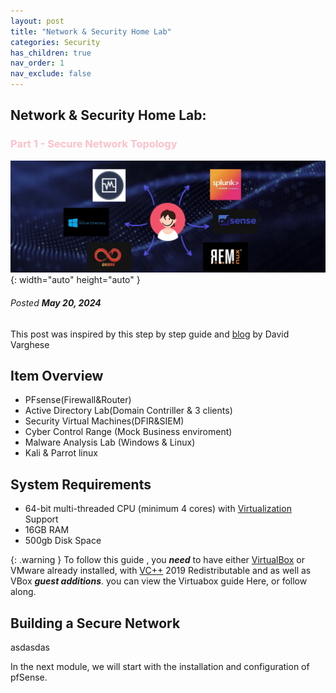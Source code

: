 ```yaml
---
layout: post
title: "Network & Security Home Lab"
categories: Security
has_children: true
nav_order: 1
nav_exclude: false
---
```



## Network & Security Home Lab: 

### <span style="color: pink; font-weight: bold;">Part 1 - Secure Network Topology</span>

![banner](/assets/banner.png){: width="auto" height="auto" }

###### Posted ***May 20, 2024***

This post was inspired by this step by step guide and [blog] by David Varghese

## Item Overview

- PFsense(Firewall&Router)
- Active Directory Lab(Domain Contriller & 3 clients)
- Security Virtual Machines(DFIR&SIEM)
- Cyber Control Range (Mock Business enviroment)
- Malware Analysis Lab (Windows & Linux)
- Kali & Parrot linux

## System Requirements
- 64-bit multi-threaded CPU (minimum 4 cores) with [Virtualization] Support
- 16GB RAM
- 500gb Disk Space


{: .warning }
To follow this guide , you ***need*** to have either [VirtualBox] or VMware already installed, with [VC++] 2019 Redistributable and as well as VBox ***guest additions***. 
you can view the Virtuabox guide Here, or follow along.

## Building a Secure Network

asdasdas



In the next module, we will start with the installation and configuration of pfSense.




[VirtualBox]: https://www.virtualbox.org/wiki/Downloads

[Virtualization]: https://bce.berkeley.edu/enabling-virtualization-in-your-pc-bios.html

[VC++]: https://learn.microsoft.com/en-us/cpp/windows/latest-supported-vc-redist?view=msvc-170

[blog]: https://blog.davidvarghese.dev/posts/building-home-lab-part-1/
